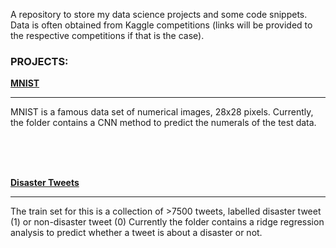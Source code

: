 A repository to store my data science projects and some code snippets. 
Data is often obtained from Kaggle competitions 
(links will be provided to the respective competitions if that is the case).



### PROJECTS:

**[MNIST](https://github.com/mango-muffin/Projects/blob/master/MNIST%20image/MNIST.md)**
__________________________________________________________________________________________________________________________________

MNIST is a famous data set of numerical images, 28x28 pixels.
Currently, the folder contains a CNN method to predict the numerals of the test data.



<br><br><br>

**[Disaster Tweets](https://github.com/mango-muffin/Projects/tree/master/NLP%20Disaster%20Tweets)**
__________________________________________________________________________________________________________________________________

The train set for this is a collection of >7500 tweets, labelled disaster tweet (1) or non-disaster tweet (0)
Currently the folder contains a ridge regression analysis to predict whether a tweet is about a disaster or not.


